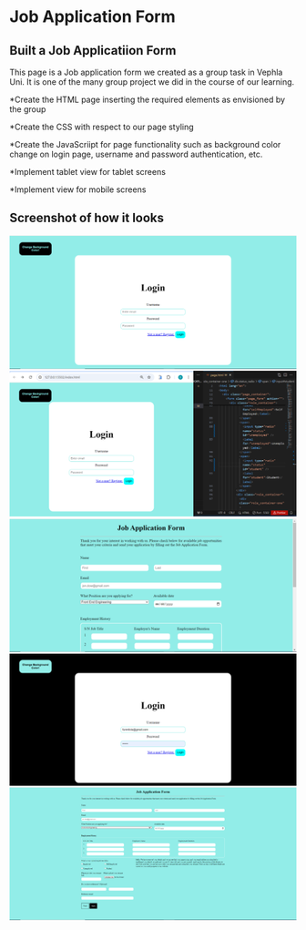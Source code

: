# Job Application Form

## Built a Job Applicatiion Form

This page is a Job application form we created as a group task in Vephla Uni.
It is one of the many group project we did in the course of our learning.

\*Create the HTML page inserting the required elements as envisioned by the group

\*Create the CSS with respect to our page styling

\*Create the JavaScriipt for page functionality such as background color change on login page, username and password authentication, etc.

\*Implement tablet view for tablet screens

\*Implement view for mobile screens

## Screenshot of how it looks

<img src="/screenshots/screenshot1.png" alt="image" />
    <img src="/screenshots/screenshot2.png" alt="image" />
    <img src="/screenshots/screenshot3.png" alt="image" />
    <img src="/screenshots/screenshot4.png" alt="image" />
    <img src="/screenshots/screenshot5.png" alt="image" />
